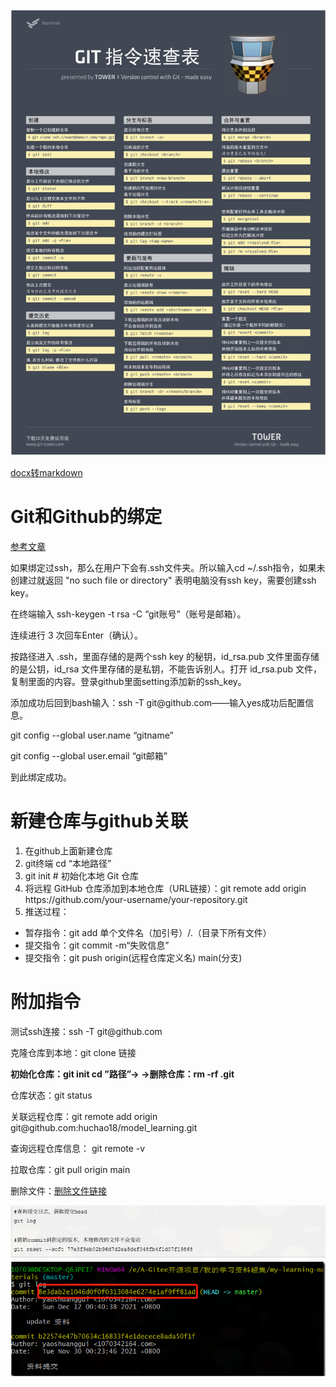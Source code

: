 <img title="" src="./images/0e9ea07a9efdfe3a62294af30a51b13b86141100.jpg" alt="" width="905">

[docx转markdown](https://lwebapp.com/zh/docx-to-markdown)

# Git和Github的绑定

[参考文章](https://blog.csdn.net/black_sneak/article/details/139600633)

如果绑定过ssh，那么在用户下会有\.ssh文件夹。所以输入cd ~/\.ssh指令，如果未创建过就返回 "no such file or directory" 表明电脑没有ssh key，需要创建ssh key。

在终端输入 ssh\-keygen \-t rsa \-C “git账号”（账号是邮箱）。

连续进行 3 次回车Enter（确认）。

按路径进入 \.ssh，里面存储的是两个ssh key 的秘钥，id\_rsa\.pub 文件里面存储的是公钥，id\_rsa 文件里存储的是私钥，不能告诉别人。打开 id\_rsa\.pub 文件，复制里面的内容。登录github里面setting添加新的ssh\_key。

添加成功后回到bash输入：ssh \-T git@github\.com——输入yes成功后配置信息。

git config \-\-global user\.name “gitname”

git config \-\-global user\.email “git邮箱”

到此绑定成功。

# __新建仓库与github关联__

1. 在github上面新建仓库
2. git终端 cd “本地路径”
3. git init  \# 初始化本地 Git 仓库
4. 将远程 GitHub 仓库添加到本地仓库（URL链接）：git remote add origin https://github\.com/your\-username/your\-repository\.git
5. 推送过程：
- 暂存指令：git add 单个文件名（加引号）/\.（目录下所有文件）
- 提交指令：git commit \-m“失败信息”
- 提交指令：git push origin\(远程仓库定义名\) main\(分支\)

# 附加指令

测试ssh连接：ssh \-T git@github\.com

克隆仓库到本地：git clone 链接

__初始化仓库：git init     cd ”路径”→ →删除仓库：rm \-rf \.git__

仓库状态：git status

关联远程仓库：git remote add origin git@github\.com:huchao18/model\_learning\.git

查询远程仓库信息： git remote \-v

拉取仓库：git pull origin main

删除文件：[删除文件链接](https://liaoxuefeng.com/books/git/time-travel/delete/index.html)

![](./images/2025-10-30-18-38-25-image.png)
